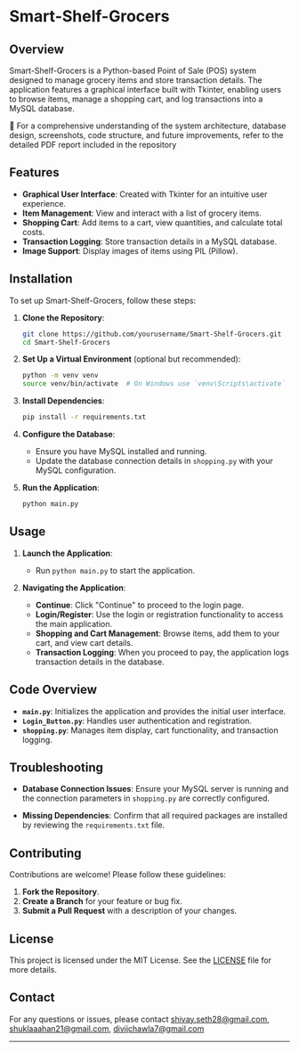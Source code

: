 # Smart-Shelf-Grocers

## Overview

Smart-Shelf-Grocers is a Python-based Point of Sale (POS) system designed to manage grocery items and store transaction details. The application features a graphical interface built with Tkinter, enabling users to browse items, manage a shopping cart, and log transactions into a MySQL database.

📘 For a comprehensive understanding of the system architecture, database design, screenshots, code structure, and future improvements, refer to the detailed PDF report included in the repository

## Features

- **Graphical User Interface**: Created with Tkinter for an intuitive user experience.
- **Item Management**: View and interact with a list of grocery items.
- **Shopping Cart**: Add items to a cart, view quantities, and calculate total costs.
- **Transaction Logging**: Store transaction details in a MySQL database.
- **Image Support**: Display images of items using PIL (Pillow).

## Installation

To set up Smart-Shelf-Grocers, follow these steps:

1. **Clone the Repository**:
   ```bash
   git clone https://github.com/yourusername/Smart-Shelf-Grocers.git
   cd Smart-Shelf-Grocers
   ```

2. **Set Up a Virtual Environment** (optional but recommended):
   ```bash
   python -m venv venv
   source venv/bin/activate  # On Windows use `venv\Scripts\activate`
   ```

3. **Install Dependencies**:
   ```bash
   pip install -r requirements.txt
   ```

4. **Configure the Database**:
   - Ensure you have MySQL installed and running.
   - Update the database connection details in `shopping.py` with your MySQL configuration.

5. **Run the Application**:
   ```bash
   python main.py
   ```

## Usage

1. **Launch the Application**:
   - Run `python main.py` to start the application.

2. **Navigating the Application**:
   - **Continue**: Click "Continue" to proceed to the login page.
   - **Login/Register**: Use the login or registration functionality to access the main application.
   - **Shopping and Cart Management**: Browse items, add them to your cart, and view cart details.
   - **Transaction Logging**: When you proceed to pay, the application logs transaction details in the database.

## Code Overview

- **`main.py`**: Initializes the application and provides the initial user interface.
- **`Login_Button.py`**: Handles user authentication and registration.
- **`shopping.py`**: Manages item display, cart functionality, and transaction logging.

## Troubleshooting

- **Database Connection Issues**:
  Ensure your MySQL server is running and the connection parameters in `shopping.py` are correctly configured.

- **Missing Dependencies**:
  Confirm that all required packages are installed by reviewing the `requirements.txt` file.

## Contributing

Contributions are welcome! Please follow these guidelines:

1. **Fork the Repository**.
2. **Create a Branch** for your feature or bug fix.
3. **Submit a Pull Request** with a description of your changes.

## License

This project is licensed under the MIT License. See the [LICENSE](LICENSE) file for more details.

## Contact

For any questions or issues, please contact shivay.seth28@gmail.com, shuklaaahan21@gmail.com, divijchawla7@gmail.com

---
